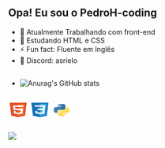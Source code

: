 ## Opa! Eu sou o PedroH-coding

- 🔭 Atualmente Trabalhando com front-end
- 🌱 Estudando HTML e CSS
- ⚡ Fun fact: Fluente em Inglês
- 🔰 Discord: asrielo

##

- ![Anurag's GitHub stats](https://github-readme-stats.vercel.app/api?username=PedroH-Coding&show_icons=true&theme=transparent)

<div style="display: inline_block"><br>
  <img align="center" alt="Rafa-HTML" height="30" width="40" src="https://raw.githubusercontent.com/devicons/devicon/master/icons/html5/html5-original.svg">
  <img align="center" alt="Rafa-CSS" height="30" width="40" src="https://raw.githubusercontent.com/devicons/devicon/master/icons/css3/css3-original.svg">
  <img align="center" alt="Rafa-Python" height="30" width="40" src="https://raw.githubusercontent.com/devicons/devicon/master/icons/python/python-original.svg">
</div>

## 

<div>
  <a href="https://www.instagram.com/pedrodorockk/" target="_blank"><img src="https://img.shields.io/badge/-Instagram-%23E4405F?style=for-the-badge&logo=instagram&logoColor=white" target="_blank"></a>
</div>
